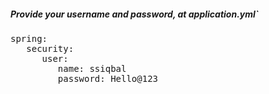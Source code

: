 ##### Provide your username and password, at application.yml`

<pre>
spring:                       
   security:                   
      user:                    
         name: ssiqbal          
         password: Hello@123   
</pre>